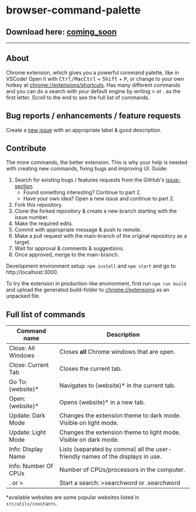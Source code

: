 # browser-command-palette

## Download here: [coming_soon](www.google.com)

---

## About

Chrome extension, which gives you a powerful command palette, like in VSCode! Open it with <kbd>Ctrl/MacCtrl</kbd> + <kbd>Shift</kbd> + <kbd>P</kbd>, or change to your own hotkey at [chrome://extensions/shortcuts](chrome://extensions/shortcuts). Has many different commands and you can do a search with your default engine by writing > or . as the first letter. Scroll to the end to see the full list of commands.

## Bug reports / enhancements / feature requests

Create a [new issue](https://github.com/olliglorioso/browser-command-palette/issues) with an appropriate label & good description.

## Contribute

The more commands, the better extension. This is why your help is needed with creating new commands, fixing bugs and improving UI. Guide:

1. Search for existing bugs / features requests from the GitHub's [issue-section](https://github.com/olliglorioso/browser-command-palette/issues).
    - Found something interesting? Continue to part 2.
    - Have your own idea? Open a new issue and continue to part 2.
2. Fork this repository.
3. Clone the forked repository & create a new branch starting with the issue number.
4. Make the required edits.
5. Commit with appropriate message & push to remote.
6. Make a pull request with the main-branch of the original repository as a target.
7. Wait for approval & comments & suggestions.
8. Once approved, merge to the main-branch.

Development environment setup: ```npm install``` and ```npm start``` and go to http://localhost:3000.

To try the extension in production-like environment,
first run ```npm run build``` and upload the generated build-folder to [chrome://extensions](chrome://extensions/shortcuts) as an unpacked file.

## Full list of commands

| Command name         | Description                                                                    |
|----------------------|--------------------------------------------------------------------------------|
| Close: All Windows   | Closes **all** Chrome windows that are open.                                   |
| Close: Current Tab   | Closes the current tab.                                                        |
| Go To: {website}*    | Navigates to {website}* in the current tab.                                    |
| Open: {website}*     | Opens {website}* in a new tab.                                                 |
| Update: Dark Mode    | Changes the extension theme to dark mode. Visible on light mode.               |
| Update: Light Mode   | Changes the extension theme to light mode. Visible on dark mode.               |
| Info: Display Name   | Lists (separated by comma) all the user-friendly names of the displays in use. |
| Info: Number Of CPUs | Number of CPUs/processors in the computer.                                     |
| . or >               | Start a search: >searchword or .searchword                                     |

*available websites are some popular websites listed in `src/utils/constants`.
